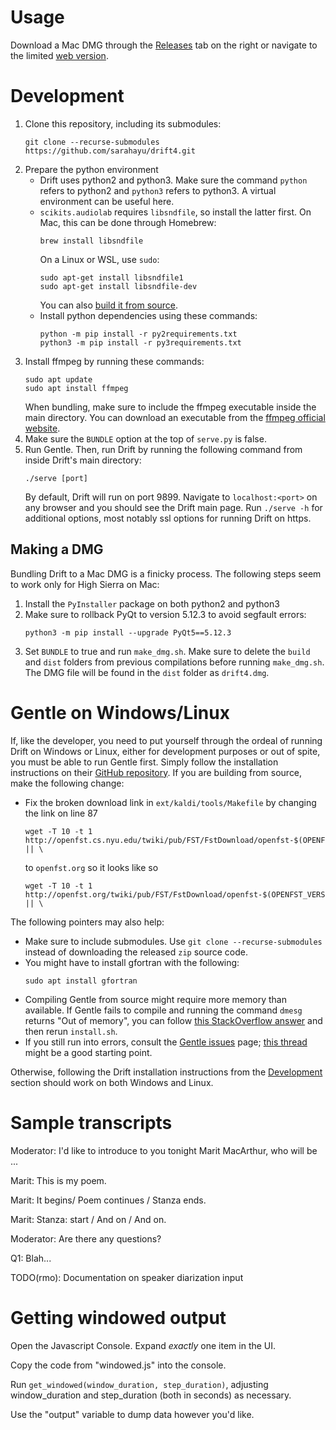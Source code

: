 # Usage

Download a Mac DMG through the [Releases](https://github.com/sarahayu/drift4/releases) tab on the right or navigate to the limited [web version](http://drift4.spokenweb.ca/).

# Development

1. Clone this repository, including its submodules:
    ```shell
    git clone --recurse-submodules https://github.com/sarahayu/drift4.git
2. Prepare the python environment
    * Drift uses python2 and python3. Make sure the command `python` refers to python2 and `python3` refers to python3. A virtual environment can be useful here.
    * `scikits.audiolab` requires `libsndfile`, so install the latter first. On Mac, this can be done through Homebrew:
      ```shell
      brew install libsndfile
      ```
      On a Linux or WSL, use `sudo`:
      ```shell
      sudo apt-get install libsndfile1
      sudo apt-get install libsndfile-dev
      ```
      You can also [build it from source](https://stackoverflow.com/a/13999827).
    * Install python dependencies using these commands:
      ```shell
      python -m pip install -r py2requirements.txt
      python3 -m pip install -r py3requirements.txt
      ```
3. Install ffmpeg by running these commands:
    ```shell
    sudo apt update
    sudo apt install ffmpeg
    ```
    When bundling, make sure to include the ffmpeg executable inside the main directory. You can download an executable from the [ffmpeg official website](https://www.ffmpeg.org/download.html).
4. Make sure the `BUNDLE` option at the top of `serve.py` is false.
5. Run Gentle. Then, run Drift by running the following command from inside Drift's main directory:
    ```shell
    ./serve [port]
    ```
    By default, Drift will run on port 9899. Navigate to `localhost:<port>` on any browser and you should see the Drift main page. Run `./serve -h` for additional options, most notably ssl options for running Drift on https.

## Making a DMG

Bundling Drift to a Mac DMG is a finicky process. The following steps seem to work only for High Sierra on Mac:
1. Install the `PyInstaller` package on both python2 and python3
2. Make sure to rollback PyQt to version 5.12.3 to avoid segfault errors:
    ```shell
    python3 -m pip install --upgrade PyQt5==5.12.3
    ```
3. Set `BUNDLE` to true and run `make_dmg.sh`. Make sure to delete the `build` and `dist` folders from previous compilations before running `make_dmg.sh`. The DMG file will be found in the `dist` folder as `drift4.dmg`.

# Gentle on Windows/Linux

If, like the developer, you need to put yourself through the ordeal of running Drift on Windows or Linux, either for development purposes or out of spite, you must be able to run Gentle first. Simply follow the installation instructions on their [GitHub repository](https://github.com/lowerquality/gentle). If you are building from source, make the following change:
* Fix the broken download link in `ext/kaldi/tools/Makefile` by changing the link on line 87
    ```shell
    wget -T 10 -t 1 http://openfst.cs.nyu.edu/twiki/pub/FST/FstDownload/openfst-$(OPENFST_VERSION).tar.gz || \
    ```
    to `openfst.org` so it looks like so
    ```shell
    wget -T 10 -t 1 http://openfst.org/twiki/pub/FST/FstDownload/openfst-$(OPENFST_VERSION).tar.gz || \
    ```
The following pointers may also help:
* Make sure to include submodules. Use `git clone --recurse-submodules` instead of downloading the released `zip` source code.
* You might have to install gfortran with the following:
    ```shell
    sudo apt install gfortran
    ```
* Compiling Gentle from source might require more memory than available. If Gentle fails to compile and running the command `dmesg` returns "Out of memory", you can follow [this StackOverflow answer](https://stackoverflow.com/a/47374605) and then rerun `install.sh`.
* If you still run into errors, consult the [Gentle issues](https://github.com/lowerquality/gentle/issues) page; [this thread](https://github.com/lowerquality/gentle/issues/194) might be a good starting point.

Otherwise, following the Drift installation instructions from the [Development](#development) section should work on both Windows and Linux.

# Sample transcripts

Moderator: I'd like to introduce to you tonight Marit MacArthur, who will be ...

Marit: This is my poem.

Marit: It begins/
  Poem continues /
  Stanza ends.

Marit: Stanza: start /
  And on /
  And on.

Moderator: Are there any questions?

Q1: Blah...

TODO(rmo): Documentation on speaker diarization input

# Getting windowed output

Open the Javascript Console.
Expand _exactly_ one item in the UI.

Copy the code from "windowed.js" into the console.

Run `get_windowed(window_duration, step_duration)`, adjusting
window_duration and step_duration (both in seconds) as necessary.

Use the "output" variable to dump data however you'd like.
